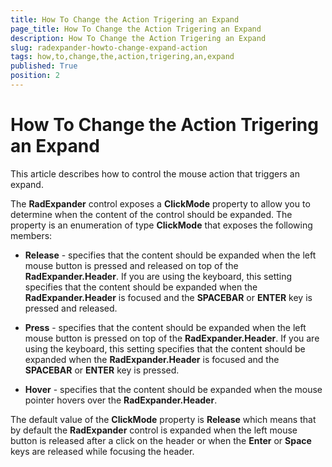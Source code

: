 ```yaml
---
title: How To Change the Action Trigering an Expand
page_title: How To Change the Action Trigering an Expand
description: How To Change the Action Trigering an Expand
slug: radexpander-howto-change-expand-action
tags: how,to,change,the,action,trigering,an,expand
published: True
position: 2
---
```


# How To Change the Action Trigering an Expand

This article describes how to control the mouse action that triggers an expand.

The __RadExpander__ control exposes a __ClickMode__ property to allow you to determine when the content of the control should be expanded. The property is an enumeration of type __ClickMode__ that exposes the following members:	  

* __Release__ - specifies that the content should be expanded when the left mouse button is pressed and released on top of the __RadExpander.Header__. If you are using the keyboard, this setting specifies that the content should be expanded when the __RadExpander.Header__ is focused and the __SPACEBAR__ or __ENTER__ key is pressed and released.

* __Press__ - specifies that the content should be expanded when the left mouse button is pressed on top of the __RadExpander.Header__. If you are using the keyboard, this setting specifies that the content should be expanded when the __RadExpander.Header__ is focused and the __SPACEBAR__ or __ENTER__ key is pressed.

* __Hover__ - specifies that the content should be expanded when the mouse pointer hovers over the __RadExpander.Header__. 

The default value of the __ClickMode__ property is __Release__ which means that by  default the __RadExpander__ control is expanded when the left mouse button is released after a click on the header or when  the __Enter__ or __Space__ keys are released while focusing the header.
